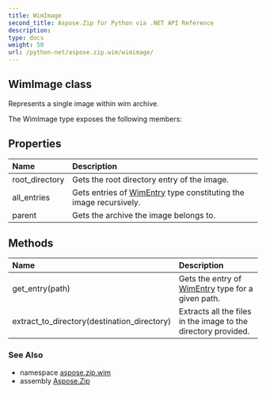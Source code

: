 ```yaml
---
title: WimImage
second_title: Aspose.Zip for Python via .NET API Reference
description: 
type: docs
weight: 50
url: /python-net/aspose.zip.wim/wimimage/
---
```


## WimImage class

Represents a single image within wim archive.

The WimImage type exposes the following members:
## Properties
| Name | Description |
| :- | :- |
|root_directory|Gets the root directory entry of the image.|
|all_entries|Gets entries of [WimEntry](/zip/python-net/aspose.zip.wim/wimentry/) type constituting the image recursively.|
|parent|Gets the archive the image belongs to.|
## Methods
| Name | Description |
| :- | :- |
|get_entry(path)|Gets the entry of [WimEntry](/zip/python-net/aspose.zip.wim/wimentry/) type for a given path.|
|extract_to_directory(destination_directory)|Extracts all the files in the image to the directory provided.|

### See Also

* namespace [aspose.zip.wim](/zip/python-net/aspose.zip.wim/)
* assembly [Aspose.Zip](/zip/python-net/)

